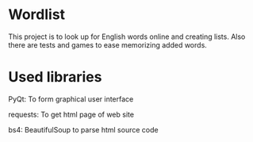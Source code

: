 # Wordlist
This project is to look up for English words online and creating lists. Also there are tests and games to ease memorizing added words.

# Used libraries
PyQt: To form graphical user interface

requests: To get html page of web site

bs4: BeautifulSoup to parse html source code
